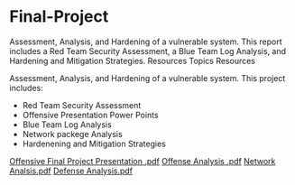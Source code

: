 # Final-Project
Assessment, Analysis, and Hardening of a vulnerable system. This report includes a Red Team Security Assessment, a Blue Team Log Analysis, and Hardening and Mitigation Strategies. Resources  Topics Resources

Assessment, Analysis, and Hardening of a vulnerable system.
This project includes:
  - Red Team Security Assessment 
  - Offensive Presentation Power Points 
  - Blue Team Log Analysis
  - Network packege Analysis
  - Hardenening and Mitigation Strategies


[Offensive Final Project Presentation .pdf](https://github.com/martinma2014/Final-Project/files/8893543/Offensive.Final.Project.Presentation.pdf)
[Offense Analysis .pdf](https://github.com/martinma2014/Final-Project/files/8893569/Offense.Analysis.pdf)
[Network Analsis.pdf](https://github.com/martinma2014/Final-Project/files/8893571/Network.Analsis.pdf)
[Defense Analysis.pdf](https://github.com/martinma2014/Final-Project/files/8893573/Defense.Analysis.pdf)
